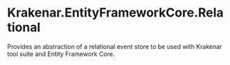 # Krakenar.EntityFrameworkCore.Relational

Provides an abstraction of a relational event store to be used with Krakenar tool suite and Entity Framework Core.
